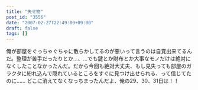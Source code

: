 ```yaml
---
title: "失せ物"
post_id: "3556"
date: "2007-02-27T22:49:00+09:00"
draft: false
tags: []
---
```



俺が部屋をぐっちゃぐちゃに散らかしてるのが悪いって言うのは自覚出来てるんだ。整理が苦手だったりとか…、…でも鍵とか財布とか大事なモノだけは絶対になくしたことなかったんだ。だから今回も絶対大丈夫、もし見失っても部屋のガラクタに紛れ込んで隠れているところをすぐに見つけ出せられる、って信じてたのに…… どこに消えてなくなっちまったんだよ、俺の29、30、31日は！！
